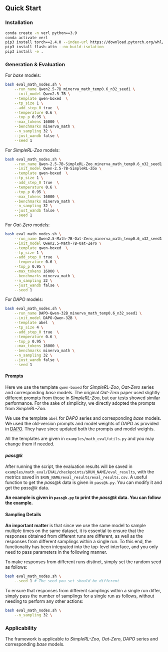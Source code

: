 ## Quick Start

### Installation

```bash
conda create -n verl python==3.9
conda activate verl
pip3 install torch==2.4.0 --index-url https://download.pytorch.org/whl/cu124
pip3 install flash-attn --no-build-isolation
pip3 install -e . 
```

### Generation & Evaluation

For *base* models:
```bash
bash eval_math_nodes.sh \
    --run_name Qwen2.5-7B_minerva_math_temp0.6_n32_seed1 \
    --init_model Qwen2.5-7B \
    --template qwen-boxed  \
    --tp_size 1 \
    --add_step_0 true  \
    --temperature 0.6 \
    --top_p 0.95 \
    --max_tokens 16000 \
    --benchmarks minerva_math \
    --n_sampling 32 \
    --just_wandb false \
    --seed 1
```

For *SimpleRL-Zoo* models:
```bash
bash eval_math_nodes.sh \
    --run_name Qwen-2.5-7B-SimpleRL-Zoo_minerva_math_temp0.6_n32_seed1 \
    --init_model Qwen-2.5-7B-SimpleRL-Zoo \
    --template qwen-boxed  \
    --tp_size 1 \
    --add_step_0 true  \
    --temperature 0.6 \
    --top_p 0.95 \
    --max_tokens 16000 \
    --benchmarks minerva_math \
    --n_sampling 32 \
    --just_wandb false \
    --seed 1
```

For *Oat-Zero* models:
```bash
bash eval_math_nodes.sh \
    --run_name Qwen2.5-Math-7B-Oat-Zero_minerva_math_temp0.6_n32_seed1 \
    --init_model Qwen2.5-Math-7B-Oat-Zero \
    --template qwen-boxed  \
    --tp_size 1 \
    --add_step_0 true  \
    --temperature 0.6 \
    --top_p 0.95 \
    --max_tokens 16000 \
    --benchmarks minerva_math \
    --n_sampling 32 \
    --just_wandb false \
    --seed 1
```


For *DAPO* models:
```bash
bash eval_math_nodes.sh \
    --run_name DAPO-Qwen-32B_minerva_math_temp0.6_n32_seed1 \
    --init_model DAPO-Qwen-32B \
    --template abel  \
    --tp_size 4 \
    --add_step_0 true  \
    --temperature 0.6 \
    --top_p 0.95 \
    --max_tokens 16000 \
    --benchmarks minerva_math \
    --n_sampling 32 \
    --just_wandb false \
    --seed 1
```

#### Prompts

Here we use the template `qwen-boxed` for *SimpleRL-Zoo*, *Oat-Zero* series and corresponding *base* models. The original *Oat-Zero* paper used slightly different prompts from those in *SimpleRL-Zoo*, but our tests showed similar performance. For the sake of simplicity, we directly adopted the prompts from *SimpleRL-Zoo*. 

We use the template `abel` for *DAPO* series and corresponding *base* models. We used the old-version prompts and model weights of *DAPO* as provided in [DAPO](https://huggingface.co/BytedTsinghua-SIA/DAPO-Qwen-32B/blob/38b8075427d3f7d12075377d1e40495875066189/inference/example.json). They have since updated both the prompts and model weights. 

All the templates are given in `examples/math_eval/utils.py` and you may change them if needed.

#### *pass@k*

After running the script, the evaluation results will be saved in `examples/math_eval/EVAL/checkpoints/$RUN_NAME/eval_results`, with the metrics saved in `$RUN_NAME/eval_results/eval_results.csv`. A useful function to get the *pass@k* data is given in `pass@k.py`. You can modify it and get the *pass@k* data.

**An example is given in `pass@k.py` to print the *pass@k* data. You can follow the example.**

#### Sampling Details

**An important matter** is that since we use the same model to sample multiple times on the same dataset, it is essential to ensure that the responses obtained from different runs are different, as well as the responses from different samplings within a single run. To this end, the functionality has been integrated into the top-level interface, and you only need to pass parameters in the following manner.

To make responses from different runs distinct, simply set the random seed as follows:

```bash
bash eval_math_nodes.sh \
    --seed 1 # The seed you set should be different
```

To ensure that responses from different samplings within a single run differ, simply pass the number of samplings for a single run as follows, without needing to perform any other actions:

```bash
bash eval_math_nodes.sh \
    --n_sampling 32 \
```

### Applicability

The framework is applicable to *SimpleRL-Zoo*, *Oat-Zero*, *DAPO* series and corresponding *base* models.
